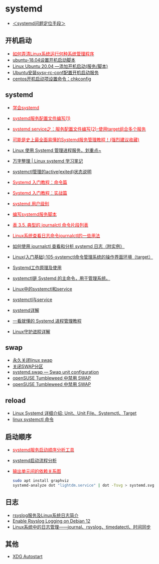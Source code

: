 # systemd

- [＜systemd问题定位手段＞](https://blog.csdn.net/wentian901218/article/details/117811137)

## 开机启动

- [<font color=Red>如何弄清Linux系统运行何种系统管理程序</font>](https://www.toutiao.com/article/6623154113427276291/)
- [ubuntu-18.04设置开机启动脚本](https://www.cnblogs.com/airdot/p/9688530.html)
- [Linux Ubuntu 20.04 —添加开机启动(服务/脚本)](https://www.cnblogs.com/Areas/p/13439000.html)
- [Ubuntu安装sysv-rc-conf配置开机启动服务](https://www.cnblogs.com/dongruiha/p/9941667.html)
- [centos开机启动项设置命令：chkconfig](https://www.cnblogs.com/zfying/archive/2013/03/12/2955710.html)

## systemd

- [<font color=Red>学会systemd</font>](https://systemd-book.junmajinlong.com/)
- [<font color=Red>systemd服务配置文件编写(1)</font>](https://www.junmajinlong.com/linux/systemd/service_1/)
- [<font color=Red>systemd service之：服务配置文件编写(2)-使用target组合多个服务</font>](https://www.junmajinlong.com/linux/systemd/service_2/)
- [<font color=Red>可能是史上最全面易懂的Systemd服务管理教程！(强烈建议收藏)</font>](https://cloud.tencent.com/developer/article/1516125)
- [Linux 使用 Systemd 管理进程服务，划重点~](https://mp.weixin.qq.com/s/1aYloTgM5c4riS0KVWKNdA)

- [万字整理 | Linux systemd 学习笔记](https://mp.weixin.qq.com/s/OJILycTxaYHdTHIv3vI4kw)

- [systemctl管理的active(exited)状态说明](https://www.cnblogs.com/cxyc005/p/13323116.html)

- [<font color=Red>Systemd 入门教程：命令篇</font>](https://www.ruanyifeng.com/blog/2016/03/systemd-tutorial-commands.html)
- [<font color=Red>Systemd 入门教程：实战篇</font>](https://www.ruanyifeng.com/blog/2016/03/systemd-tutorial-part-two.html)
- [<font color=Red>systemd 用户级别</font>](https://wiki.archlinux.org/title/Systemd_(%E7%AE%80%E4%BD%93%E4%B8%AD%E6%96%87)/User_(%E7%AE%80%E4%BD%93%E4%B8%AD%E6%96%87))
- [<font color=Red>编写systemd服务脚本</font>](https://qgrain.github.io/2020/05/12/%E7%BC%96%E5%86%99systemd%E6%9C%8D%E5%8A%A1%E8%84%9A%E6%9C%AC/)

- [<font color=Red>表 3.5. 典型的 journalctl 命令片段列表</font>](https://www.debian.org/doc/manuals/debian-reference/ch03.zh-cn.html#_the_system_message)
- [<font color=Red>Linux系统查看日志命令journalctl的一些用法</font>](https://zhuanlan.zhihu.com/p/410995772)
- [如何使用 journalctl 查看和分析 systemd 日志（附实例）](https://www.toutiao.com/article/7200566974173151802)

- [Linux(入门基础):105-systemctl命令管理系统的操作界面环境（target）](https://www.likecs.com/show-204729373.html)

- [Systemd工作原理及使用](https://blog.csdn.net/weixin_33728708/article/details/92449569)
- [systemctl是 Systemd 的主命令，用于管理系统。](https://www.cnblogs.com/zwcry/p/9602756.html)
- [Linux中的systemctl和service](https://www.jianshu.com/p/ffe6990570d9)
- [systemctl与service](https://blog.csdn.net/qq_39385118/article/details/102542146)
- [systemd详解](http://www.360doc.com/content/22/0517/13/35525662_1031760458.shtml)
- [一看就懂的 Systemd 进程管理教程](https://mp.weixin.qq.com/s/5rl46HOh32UzIcjVUxMJjQ)
- [Linux守护进程详解](https://www.jianshu.com/p/47ceac3a0e51)

## swap

- [永久关闭linux swap](https://developer.aliyun.com/article/597885)
- [关闭SWAP分区](https://blog.51cto.com/6923450605400/735323)
- [systemd.swap — Swap unit configuration](https://www.freedesktop.org/software/systemd/man/systemd.swap.html)
- [openSUSE Tumbleweed 中禁用 SWAP](https://cnzhx.net/blog/disable-swap-in-opensuse-tumbleweed/)
- [openSUSE Tumbleweed 中禁用 SWAP](https://www.freedesktop.org/software/systemd/man/systemd.swap.html)

## reload

- [Linux Systemd 详细介绍: Unit、Unit File、Systemctl、Target](https://www.cnblogs.com/usmile/p/13065594.html)
- [linux systemctl 命令](https://www.cnblogs.com/sparkdev/p/8472711.html)

## 启动顺序

- [<font color=Red>systemd服务启动顺序分析工具</font>](https://blog.csdn.net/qq_31442743/article/details/118571723)
- [systemd启动流程分析](https://blog.csdn.net/rikeyone/article/details/108097837)

- [<font color=Red>输出单元间的依赖关系图</font>](https://www.jinbuguo.com/systemd/systemd-analyze.html)

    ```bash
    sudo apt install graphviz
    systemd-analyze dot "lightdm.service" | dot -Tsvg > systemd.svg
    ```

## 日志

- [rsyslog服务及Linux系统日志简介](https://www.jianshu.com/p/3b11a2b7c746)
- [Enable Rsyslog Logging on Debian 12](https://kifarunix.com/enable-rsyslog-logging-on-debian-12/)
- [Linux系统中的日志管理——journal、rsyslog、timedatectl、时间同步](https://blog.csdn.net/qq_45225437/article/details/104294044)

## 其他

- [XDG Autostart](https://wiki.archlinux.org/title/XDG_Autostart)
